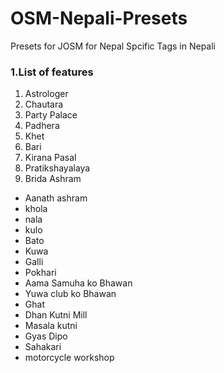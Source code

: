 # OSM-Nepali-Presets
Presets for JOSM for Nepal Spcific Tags in Nepali




### 1.List of features
  1. Astrologer
  1.  Chautara
  1. Party Palace
  1. Padhera
  1. Khet
  1. Bari
  1. Kirana Pasal
  1. Pratikshayalaya
  1. Brida Ashram
  * Aanath ashram
  * khola
  * nala
  * kulo
  * Bato
  * Kuwa
  * Galli
  * Pokhari
  * Aama Samuha ko Bhawan
  * Yuwa club ko Bhawan
  * Ghat
  * Dhan Kutni Mill
  * Masala kutni 
  * Gyas Dipo
  * Sahakari
  * motorcycle workshop
  
